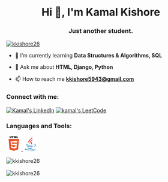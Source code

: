 <h1 align="center">Hi 👋, I'm Kamal Kishore</h1>
<h3 align="center">Just another student.</h3>

<p align="left"> <a href="https://github.com/ryo-ma/github-profile-trophy"><img src="https://github-profile-trophy.vercel.app/?username=kkishore26" alt="kkishore26" /></a> </p>

- 🌱 I’m currently learning **Data Structures & Algorithms, SQL**

- 💬 Ask me about **HTML, Django, Python**

- 📫 How to reach me **kkishore5943@gmail.com**

<h3 align="left">Connect with me:</h3>
<p align="left">
<a href="www.linkedin.com/in/kkishore26" target="blank"><img align="center" src="https://static.vecteezy.com/system/resources/previews/018/930/587/original/linkedin-logo-linkedin-icon-transparent-free-png.png" alt="Kamal's LinkedIn" height="40" width="40" /></a>
<a href="https://www.leetcode.com/kamalkishore" target="blank"><img align="center" src="https://raw.githubusercontent.com/rahuldkjain/github-profile-readme-generator/master/src/images/icons/Social/leet-code.svg" alt="kamal's LeetCode" height="30" width="40" /></a>
</p>

<h3 align="left">Languages and Tools:</h3>
<p align="left"> <a href="https://www.w3.org/html/" target="_blank" rel="noreferrer"> <img src="https://raw.githubusercontent.com/devicons/devicon/master/icons/html5/html5-original-wordmark.svg" alt="html5" width="40" height="40"/> </a> <a href="https://www.java.com" target="_blank" rel="noreferrer"> <img src="https://raw.githubusercontent.com/devicons/devicon/master/icons/java/java-original.svg" alt="java" width="40" height="40"/> </a> </p>

<p><img align="center" src="https://github-readme-stats.vercel.app/api/top-langs?username=kkishore26&show_icons=true&locale=en&layout=compact" alt="kkishore26" /></p>

<p><img align="center" src="https://github-readme-streak-stats.herokuapp.com/?user=kkishore26&" alt="kkishore26" /></p>
